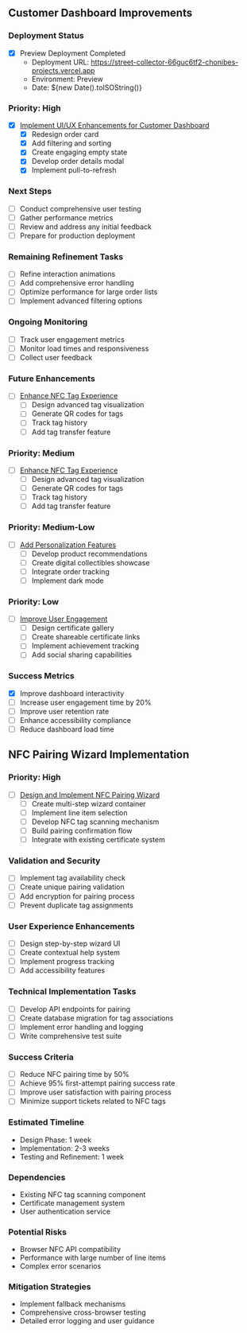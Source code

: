 ## Customer Dashboard Improvements

### Deployment Status
- [x] Preview Deployment Completed
  - Deployment URL: https://street-collector-66guc6tf2-chonibes-projects.vercel.app
  - Environment: Preview
  - Date: ${new Date().toISOString()}

### Priority: High
- [x] [Implement UI/UX Enhancements for Customer Dashboard](/app/dashboard/README.md)
  - [x] Redesign order card
  - [x] Add filtering and sorting
  - [x] Create engaging empty state
  - [x] Develop order details modal
  - [x] Implement pull-to-refresh

### Next Steps
- [ ] Conduct comprehensive user testing
- [ ] Gather performance metrics
- [ ] Review and address any initial feedback
- [ ] Prepare for production deployment

### Remaining Refinement Tasks
- [ ] Refine interaction animations
- [ ] Add comprehensive error handling
- [ ] Optimize performance for large order lists
- [ ] Implement advanced filtering options

### Ongoing Monitoring
- [ ] Track user engagement metrics
- [ ] Monitor load times and responsiveness
- [ ] Collect user feedback

### Future Enhancements
- [ ] [Enhance NFC Tag Experience](/app/dashboard/README.md)
  - [ ] Design advanced tag visualization
  - [ ] Generate QR codes for tags
  - [ ] Track tag history
  - [ ] Add tag transfer feature

### Priority: Medium
- [ ] [Enhance NFC Tag Experience](/app/dashboard/README.md)
  - [ ] Design advanced tag visualization
  - [ ] Generate QR codes for tags
  - [ ] Track tag history
  - [ ] Add tag transfer feature

### Priority: Medium-Low
- [ ] [Add Personalization Features](/app/dashboard/README.md)
  - [ ] Develop product recommendations
  - [ ] Create digital collectibles showcase
  - [ ] Integrate order tracking
  - [ ] Implement dark mode

### Priority: Low
- [ ] [Improve User Engagement](/app/dashboard/README.md)
  - [ ] Design certificate gallery
  - [ ] Create shareable certificate links
  - [ ] Implement achievement tracking
  - [ ] Add social sharing capabilities

### Success Metrics
- [x] Improve dashboard interactivity
- [ ] Increase user engagement time by 20%
- [ ] Improve user retention rate
- [ ] Enhance accessibility compliance
- [ ] Reduce dashboard load time

## NFC Pairing Wizard Implementation

### Priority: High
- [ ] [Design and Implement NFC Pairing Wizard](/docs/technical-design/nfc-pairing-wizard.md)
  - [ ] Create multi-step wizard container
  - [ ] Implement line item selection
  - [ ] Develop NFC tag scanning mechanism
  - [ ] Build pairing confirmation flow
  - [ ] Integrate with existing certificate system

### Validation and Security
- [ ] Implement tag availability check
- [ ] Create unique pairing validation
- [ ] Add encryption for pairing process
- [ ] Prevent duplicate tag assignments

### User Experience Enhancements
- [ ] Design step-by-step wizard UI
- [ ] Create contextual help system
- [ ] Implement progress tracking
- [ ] Add accessibility features

### Technical Implementation Tasks
- [ ] Develop API endpoints for pairing
- [ ] Create database migration for tag associations
- [ ] Implement error handling and logging
- [ ] Write comprehensive test suite

### Success Criteria
- [ ] Reduce NFC pairing time by 50%
- [ ] Achieve 95% first-attempt pairing success rate
- [ ] Improve user satisfaction with pairing process
- [ ] Minimize support tickets related to NFC tags

### Estimated Timeline
- Design Phase: 1 week
- Implementation: 2-3 weeks
- Testing and Refinement: 1 week

### Dependencies
- Existing NFC tag scanning component
- Certificate management system
- User authentication service

### Potential Risks
- Browser NFC API compatibility
- Performance with large number of line items
- Complex error scenarios

### Mitigation Strategies
- Implement fallback mechanisms
- Comprehensive cross-browser testing
- Detailed error logging and user guidance 